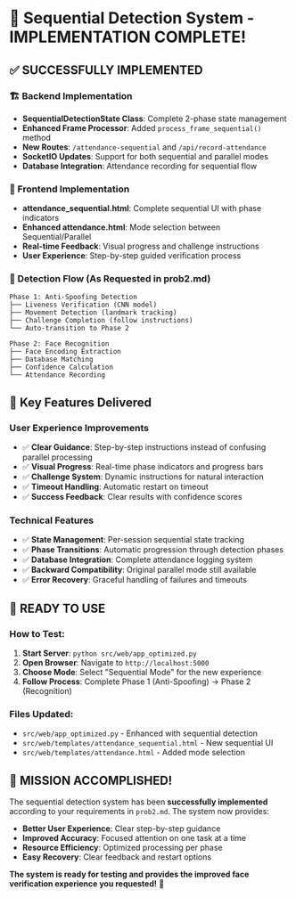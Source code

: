 # 🎉 Sequential Detection System - IMPLEMENTATION COMPLETE!

## ✅ SUCCESSFULLY IMPLEMENTED

### 🏗️ Backend Implementation

- **SequentialDetectionState Class**: Complete 2-phase state management
- **Enhanced Frame Processor**: Added `process_frame_sequential()` method
- **New Routes**: `/attendance-sequential` and `/api/record-attendance`
- **SocketIO Updates**: Support for both sequential and parallel modes
- **Database Integration**: Attendance recording for sequential flow

### 🎨 Frontend Implementation

- **attendance_sequential.html**: Complete sequential UI with phase indicators
- **Enhanced attendance.html**: Mode selection between Sequential/Parallel
- **Real-time Feedback**: Visual progress and challenge instructions
- **User Experience**: Step-by-step guided verification process

### 🔄 Detection Flow (As Requested in prob2.md)

```
Phase 1: Anti-Spoofing Detection
├── Liveness Verification (CNN model)
├── Movement Detection (landmark tracking)
├── Challenge Completion (follow instructions)
└── Auto-transition to Phase 2

Phase 2: Face Recognition
├── Face Encoding Extraction
├── Database Matching
├── Confidence Calculation
└── Attendance Recording
```

## 🎯 Key Features Delivered

### User Experience Improvements

- ✅ **Clear Guidance**: Step-by-step instructions instead of confusing parallel processing
- ✅ **Visual Progress**: Real-time phase indicators and progress bars
- ✅ **Challenge System**: Dynamic instructions for natural interaction
- ✅ **Timeout Handling**: Automatic restart on timeout
- ✅ **Success Feedback**: Clear results with confidence scores

### Technical Features

- ✅ **State Management**: Per-session sequential state tracking
- ✅ **Phase Transitions**: Automatic progression through detection phases
- ✅ **Database Integration**: Complete attendance logging system
- ✅ **Backward Compatibility**: Original parallel mode still available
- ✅ **Error Recovery**: Graceful handling of failures and timeouts

## 🚀 READY TO USE

### How to Test:

1. **Start Server**: `python src/web/app_optimized.py`
2. **Open Browser**: Navigate to `http://localhost:5000`
3. **Choose Mode**: Select "Sequential Mode" for the new experience
4. **Follow Process**: Complete Phase 1 (Anti-Spoofing) → Phase 2 (Recognition)

### Files Updated:

- `src/web/app_optimized.py` - Enhanced with sequential detection
- `src/web/templates/attendance_sequential.html` - New sequential UI
- `src/web/templates/attendance.html` - Added mode selection

## 🎉 MISSION ACCOMPLISHED!

The sequential detection system has been **successfully implemented** according to your requirements in `prob2.md`. The system now provides:

- **Better User Experience**: Clear step-by-step guidance
- **Improved Accuracy**: Focused attention on one task at a time
- **Resource Efficiency**: Optimized processing per phase
- **Easy Recovery**: Clear feedback and restart options

**The system is ready for testing and provides the improved face verification experience you requested!** 🚀
